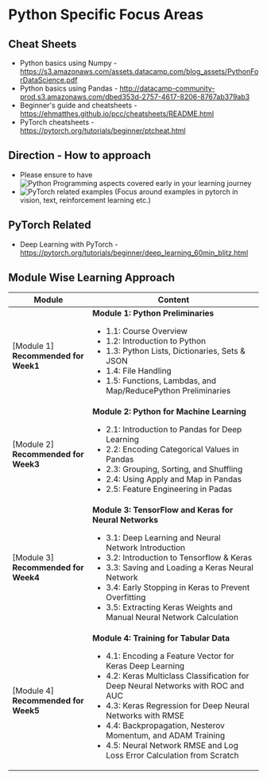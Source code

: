 # Python Specific Focus Areas

## Cheat Sheets
- Python basics using Numpy - https://s3.amazonaws.com/assets.datacamp.com/blog_assets/PythonForDataScience.pdf
- Python basics using Pandas - http://datacamp-community-prod.s3.amazonaws.com/dbed353d-2757-4617-8206-8767ab379ab3
- Beginner's guide and cheatsheets - https://ehmatthes.github.io/pcc/cheatsheets/README.html
- PyTorch cheatsheets - https://pytorch.org/tutorials/beginner/ptcheat.html


## Direction - How to approach
- Please ensure to have ![Python Programming aspects covered early in your learning journey](https://github.com/kkm24132/Mentoring_Enablement/tree/master/Python/Basics)
- ![PyTorch related examples](https://github.com/pytorch/examples/) (Focus around examples in pytorch in vision, text, reinforcement learning etc.)


## PyTorch Related

- Deep Learning with PyTorch - https://pytorch.org/tutorials/beginner/deep_learning_60min_blitz.html

## Module Wise Learning Approach

Module|Content
---|---
[Module 1]<br>**Recommended for Week1** | **Module 1: Python Preliminaries**<ul><li>1.1: Course Overview<li>1.2: Introduction to Python<li>1.3: Python Lists, Dictionaries, Sets & JSON<li>1.4: File Handling<li>1.5: Functions, Lambdas, and Map/ReducePython Preliminaries</ul>
[Module 2]<br>**Recommended for Week3** | **Module 2: Python for Machine Learning**<ul><li>2.1: Introduction to Pandas for Deep Learning<li>2.2: Encoding Categorical Values in Pandas<li>2.3: Grouping, Sorting, and Shuffling<li>2.4: Using Apply and Map in Pandas<li>2.5: Feature Engineering in Padas </ul>
[Module 3]<br>**Recommended for Week4** | **Module 3: TensorFlow and Keras for Neural Networks**<ul><li>3.1: Deep Learning and Neural Network Introduction<li>3.2: Introduction to Tensorflow & Keras<li>3.3: Saving and Loading a Keras Neural Network<li>3.4: Early Stopping in Keras to Prevent Overfitting<li>3.5: Extracting Keras Weights and Manual Neural Network Calculation</ul>
[Module 4]<br>**Recommended for Week5** | **Module 4: Training for Tabular Data**<ul><li>4.1: Encoding a Feature Vector for Keras Deep Learning<li>4.2: Keras Multiclass Classification for Deep Neural Networks with ROC and AUC<li>4.3: Keras Regression for Deep Neural Networks with RMSE<li>4.4: Backpropagation, Nesterov Momentum, and ADAM Training<li>4.5: Neural Network RMSE and Log Loss Error Calculation from Scratch</ul>
